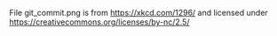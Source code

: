 File git_commit.png is from https://xkcd.com/1296/ and licensed under https://creativecommons.org/licenses/by-nc/2.5/ 

